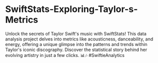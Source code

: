 # SwiftStats-Exploring-Taylor-s-Metrics
Unlock the secrets of Taylor Swift's music with SwiftStats! This data analysis project delves into metrics like acousticness, danceability, and energy, offering a unique glimpse into the patterns and trends within Taylor's iconic discography. Discover the statistical story behind her evolving artistry in just a few clicks. 📊🎶 #SwiftieAnalytics
